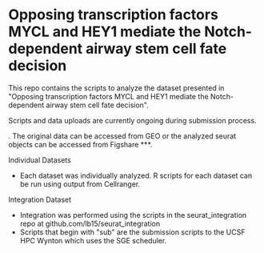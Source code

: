 # Opposing transcription factors MYCL and HEY1 mediate the Notch-dependent airway stem cell fate decision

This repo contains the scripts to analyze the dataset presented in "Opposing transcription factors MYCL and HEY1 mediate the Notch-dependent airway stem cell fate decision".

Scripts and data uploads are currently ongoing during submission process.

. The original data can be accessed from GEO or the analyzed seurat objects can be accessed from Figshare ***.

Individual Datasets
  - Each dataset was individually analyzed. R scripts for each dataset can be run using output from Cellranger.

Integration Dataset
  - Integration was performed using the scripts in the seurat_integration repo at github.com/lb15/seurat_integration
  - Scripts that begin with "sub" are the submission scripts to the UCSF HPC Wynton which uses the SGE scheduler. 
